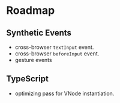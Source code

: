 # Roadmap

## Synthetic Events

- cross-browser `textInput` event.
- cross-browser `beforeInput` event.
- gesture events

## TypeScript

- optimizing pass for VNode instantiation.
